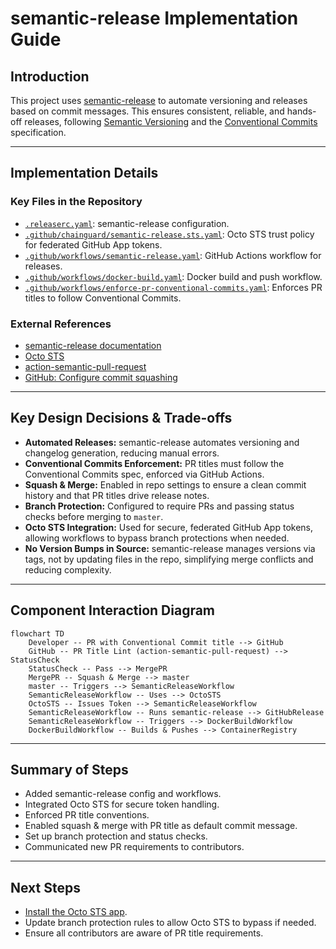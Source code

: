 # semantic-release Implementation Guide

## Introduction

This project uses [semantic-release](https://semantic-release.gitbook.io/semantic-release/) to automate versioning and releases based on commit messages. This ensures consistent, reliable, and hands-off releases, following [Semantic Versioning](https://semver.org/) and the [Conventional Commits](https://www.conventionalcommits.org/) specification.

---

## Implementation Details

### Key Files in the Repository

- [`.releaserc.yaml`](file:///Users/jburns/git/sample-go/.releaserc.yaml): semantic-release configuration.
- [`.github/chainguard/semantic-release.sts.yaml`](file:///Users/jburns/git/sample-go/.github/chainguard/semantic-release.sts.yaml): Octo STS trust policy for federated GitHub App tokens.
- [`.github/workflows/semantic-release.yaml`](file:///Users/jburns/git/sample-go/.github/workflows/semantic-release.yaml): GitHub Actions workflow for releases.
- [`.github/workflows/docker-build.yaml`](file:///Users/jburns/git/sample-go/.github/workflows/docker-build.yaml): Docker build and push workflow.
- [`.github/workflows/enforce-pr-conventional-commits.yaml`](file:///Users/jburns/git/sample-go/.github/workflows/enforce-pr-conventional-commits.yaml): Enforces PR titles to follow Conventional Commits.

### External References

- [semantic-release documentation](https://semantic-release.gitbook.io/semantic-release/)
- [Octo STS](https://github.com/liatrio/octo-sts-guide)
- [action-semantic-pull-request](https://github.com/amannn/action-semantic-pull-request)
- [GitHub: Configure commit squashing](https://docs.github.com/en/repositories/configuring-branches-and-merges-in-your-repository/configuring-pull-request-merges/configuring-commit-squashing-for-pull-requests)

---

## Key Design Decisions & Trade-offs

- **Automated Releases:** semantic-release automates versioning and changelog generation, reducing manual errors.
- **Conventional Commits Enforcement:** PR titles must follow the Conventional Commits spec, enforced via GitHub Actions.
- **Squash & Merge:** Enabled in repo settings to ensure a clean commit history and that PR titles drive release notes.
- **Branch Protection:** Configured to require PRs and passing status checks before merging to `master`.
- **Octo STS Integration:** Used for secure, federated GitHub App tokens, allowing workflows to bypass branch protections when needed.
- **No Version Bumps in Source:** semantic-release manages versions via tags, not by updating files in the repo, simplifying merge conflicts and reducing complexity.

---

## Component Interaction Diagram

```mermaid
flowchart TD
    Developer -- PR with Conventional Commit title --> GitHub
    GitHub -- PR Title Lint (action-semantic-pull-request) --> StatusCheck
    StatusCheck -- Pass --> MergePR
    MergePR -- Squash & Merge --> master
    master -- Triggers --> SemanticReleaseWorkflow
    SemanticReleaseWorkflow -- Uses --> OctoSTS
    OctoSTS -- Issues Token --> SemanticReleaseWorkflow
    SemanticReleaseWorkflow -- Runs semantic-release --> GitHubRelease
    SemanticReleaseWorkflow -- Triggers --> DockerBuildWorkflow
    DockerBuildWorkflow -- Builds & Pushes --> ContainerRegistry
```

---

## Summary of Steps

- Added semantic-release config and workflows.
- Integrated Octo STS for secure token handling.
- Enforced PR title conventions.
- Enabled squash & merge with PR title as default commit message.
- Set up branch protection and status checks.
- Communicated new PR requirements to contributors.

---

## Next Steps

- [Install the Octo STS app](https://github.com/apps/octo-sts).
- Update branch protection rules to allow Octo STS to bypass if needed.
- Ensure all contributors are aware of PR title requirements.